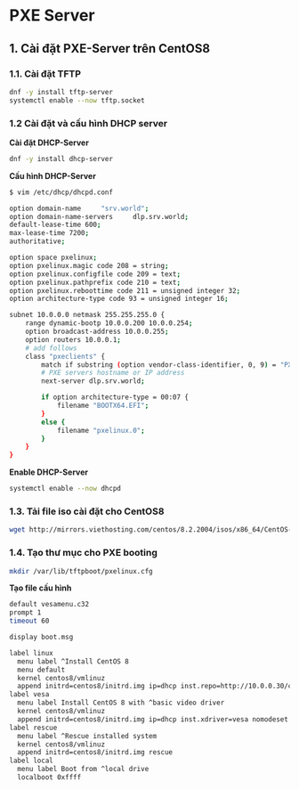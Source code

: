 # PXE Server
## 1. Cài đặt PXE-Server trên CentOS8
### 1.1. Cài đặt TFTP 
```sh
dnf -y install tftp-server
systemctl enable --now tftp.socket
```
### 1.2 Cài đặt và cấu hình DHCP server
**Cài đặt DHCP-Server**
```sh
dnf -y install dhcp-server
```
**Cấu hình DHCP-Server**
```sh
$ vim /etc/dhcp/dhcpd.conf

option domain-name     "srv.world";
option domain-name-servers     dlp.srv.world;
default-lease-time 600;
max-lease-time 7200;
authoritative;

option space pxelinux;
option pxelinux.magic code 208 = string;
option pxelinux.configfile code 209 = text;
option pxelinux.pathprefix code 210 = text;
option pxelinux.reboottime code 211 = unsigned integer 32;
option architecture-type code 93 = unsigned integer 16;

subnet 10.0.0.0 netmask 255.255.255.0 {
    range dynamic-bootp 10.0.0.200 10.0.0.254;
    option broadcast-address 10.0.0.255;
    option routers 10.0.0.1;
    # add follows
    class "pxeclients" {
        match if substring (option vendor-class-identifier, 0, 9) = "PXEClient";
        # PXE servers hostname or IP address
        next-server dlp.srv.world;

        if option architecture-type = 00:07 {
            filename "BOOTX64.EFI";
        }
        else {
            filename "pxelinux.0";
        }
    }
}
```
**Enable DHCP-Server**
```sh
systemctl enable --now dhcpd
```
### 1.3. Tải file iso cài đặt cho CentOS8
```sh
wget http://mirrors.viethosting.com/centos/8.2.2004/isos/x86_64/CentOS-8.2.2004-x86_64-minimal.iso
```
### 1.4. Tạo thư mục cho PXE booting
```sh
mkdir /var/lib/tftpboot/pxelinux.cfg
```
**Tạo file cấu hình**
```sh
default vesamenu.c32
prompt 1
timeout 60

display boot.msg

label linux
  menu label ^Install CentOS 8
  menu default
  kernel centos8/vmlinuz
  append initrd=centos8/initrd.img ip=dhcp inst.repo=http://10.0.0.30/centos8
label vesa
  menu label Install CentOS 8 with ^basic video driver
  kernel centos8/vmlinuz
  append initrd=centos8/initrd.img ip=dhcp inst.xdriver=vesa nomodeset inst.repo=http://10.0.0.30/centos8
label rescue
  menu label ^Rescue installed system
  kernel centos8/vmlinuz
  append initrd=centos8/initrd.img rescue
label local
  menu label Boot from ^local drive
  localboot 0xffff
```
